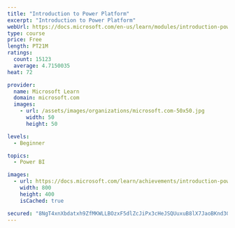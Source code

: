 ```yaml
---
title: "Introduction to Power Platform"
excerpt: "Introduction to Power Platform"
webUrl: https://docs.microsoft.com/en-us/learn/modules/introduction-power-platform/
type: course
price: Free
length: PT21M
ratings:
  count: 15123
  average: 4.7150035
heat: 72

provider:
  name: Microsoft Learn
  domain: microsoft.com
  images:
    - url: /assets/images/organizations/microsoft.com-50x50.jpg
      width: 50
      height: 50

levels:
  - Beginner

topics:
  - Power BI

images:
  - url: https://docs.microsoft.com/learn/achievements/introduction-power-platform-social.png
    width: 800
    height: 400
    isCached: true

secured: "8NgT4xnXbdatxh9ZfMKWLLBOzxF5dlZcJiPx3cHeJSQUuxuB8lX7JaoBKnd3GoxoA+trwtihOh0pHvC9RhA6VeFgczrFyOdIUrc8EbYSqaODNXJWeIqjIzN7VhbR2pqxVNjOHJbJHkzK9cas+zipLttxzM7DkoMgyAj9V1Wx7u4iShPlfgPOOCJVhwjxKx8Q8HyXAvjZ2Jmg0bIx8075Ri0H34APm7q3kMOR2hDIbv2Dq04w7/rmJIhdJlsFsL6ZZK1+0dQxQUgcqKzS+4CqZNpUCUcExMKn834PIsBVXVrgDNU4dFMiZQB7AkEnRdZfSKYvh6CujzDG4e1yWEqZcQwpekpk80XLRM/HOtP+DDo+Hso57SbHykwiZnwNiL+M/uZKGzVzSeoL5y3Ce6a69hUXfyj9yi3eaK3+3TiFvSh1T6g+tBGAq8tIf8vIpCE0;UfrS81UBYV7v2yCQLvimRA=="
---
```



